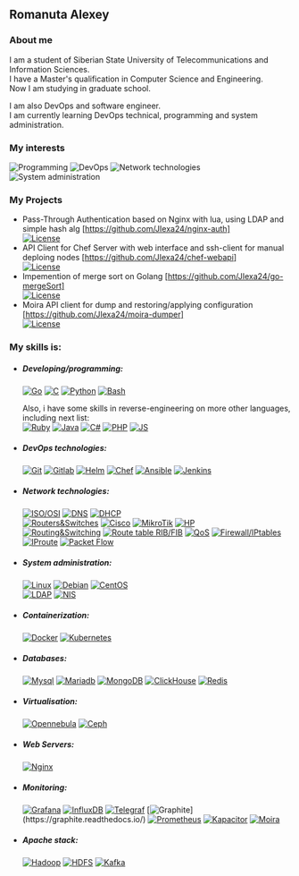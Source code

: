 ## Romanuta Alexey
### About me
I am a student of Siberian State University of Telecommunications and Information Sciences.  
I have a Master's qualification in Computer Science and Engineering.  
Now I am studying in graduate school.

I am also DevOps and software engineer.  
I am currently learning DevOps technical, programming and system administration.

### My interests
![Programming](https://img.shields.io/badge/-Programming-232830?style=for-the-badge) ![DevOps](https://img.shields.io/badge/-DevOps-232830?style=for-the-badge&logo=DevOps) ![Network technologies](https://img.shields.io/badge/-Network%20technologies-232830?style=for-the-badge) ![System administration](https://img.shields.io/badge/-System%20administration-232830?style=for-the-badge)

### My Projects
 - Pass-Through Authentication based on Nginx with lua, using LDAP and simple hash alg [https://github.com/JIexa24/nginx-auth]  
 [![License](https://img.shields.io/github/license/JIexa24/nginx-auth)](https://github.com/JIexa24/nginx-auth/blob/master/LICENSE)  
 - API Client for Chef Server with web interface and ssh-client for manual deploing nodes [https://github.com/JIexa24/chef-webapi]  
 [![License](https://img.shields.io/github/license/JIexa24/chef-webapi)](https://github.com/JIexa24/chef-webapi/blob/master/LICENSE) 
 - Impemention of merge sort on Golang [https://github.com/JIexa24/go-mergeSort]  
 [![License](https://img.shields.io/github/license/JIexa24/go-mergeSort)](https://github.com/JIexa24/go-mergeSort/blob/master/LICENSE)  
 - Moira API client for dump and restoring/applying configuration [https://github.com/JIexa24/moira-dumper]  
 [![License](https://img.shields.io/github/license/JIexa24/moira-dumper)](https://github.com/JIexa24/moira-dumper/blob/master/LICENSE)  

### My skills is:
- ##### Developing/programming:
  [![Go](https://img.shields.io/badge/-Golang-232830?style=fflat-square&logo=Go&logoColor=6296CC)](https://golang.org/)
  [![C](https://img.shields.io/badge/-C-232830?style=fflat-square&logo=C&logoColor=6296CC)](https://en.wikipedia.org/wiki/C_(programming_language))
  [![Python](https://img.shields.io/badge/-Python-232830?style=fflat-square&logo=Python&logoColor=6296CC)](https://www.python.org/)
  [![Bash](https://img.shields.io/badge/-Bash-232830?style=fflat-square&logo=GNU%20Bash&logoColor=6296CC)](https://www.gnu.org/software/bash/)

  Also, i have some skills in reverse-engineering on more other languages, including next list:  
  [![Ruby](https://img.shields.io/badge/-Ruby-232830?style=fflat-square&logo=Ruby&logoColor=6296CC)](https://www.ruby-lang.org/)
  [![Java](https://img.shields.io/badge/-Java-232830?style=fflat-square&logo=Java&logoColor=6296CC)](https://java.com/)
  [![C#](https://img.shields.io/badge/-C%20Sharp-232830?style=fflat-square&logo=.Net&logoColor=6296CC)](https://github.com/JIexa24)
  [![PHP](https://img.shields.io/badge/-PHP-232830?style=fflat-square&logo=PHP&logoColor=6296CC)](https://php.net)
  [![JS](https://img.shields.io/badge/-JavaScript-232830?style=fflat-square&logo=javascript&logoColor=6296CC)](https://javascript.com)
- ##### DevOps technologies:
  [![Git](https://img.shields.io/badge/-Git-232830?style=fflat-square&logo=git&logoColor=6296CC)](https://git-scm.com/)
  [![Gitlab](https://img.shields.io/badge/-Gitlab%20with%20CI/CD-232830?style=fflat-square&logo=Gitlab&logoColor=6296CC)](https://gitlab.com)
  [![Helm](https://img.shields.io/badge/-Helm-232830?style=fflat-square&logo=Helm&logoColor=6296CC)](https://helm.sh/)
  [![Chef](https://img.shields.io/badge/-Chef-232830?style=fflat-square&logo=Chef&logoColor=6296CC)](https://www.chef.io/)
  [![Ansible](https://img.shields.io/badge/-Ansible-232830?style=fflat-square&logo=Ansible&logoColor=6296CC)](https://www.ansible.com/)
  [![Jenkins](https://img.shields.io/badge/-Jenkins-232830?style=fflat-square&logo=Jenkins&logoColor=6296CC)](https://www.jenkins.io/)
- ##### Network technologies:
  [![ISO/OSI](https://img.shields.io/badge/-ISO/OSI-232830?style=fflat-square&logo=&logoColor=6296CC)](https://github.com/JIexa24)
  [![DNS](https://img.shields.io/badge/-DNS%20(bind)-232830?style=fflat-square&logo=&logoColor=6296CC)](https://github.com/JIexa24)
  [![DHCP](https://img.shields.io/badge/-DHCP-232830?style=fflat-square&logo=&logoColor=6296CC)](https://github.com/JIexa24)  
  [![Routers&Switches](https://img.shields.io/badge/-Routers&Switches-232830?style=fflat-square&logo=&logoColor=6296CC)](https://github.com/JIexa24)
  [![Cisco](https://img.shields.io/badge/-Cisco-232830?style=fflat-square&logo=Cisco&logoColor=6296CC)](https://www.cisco.com/)
  [![MikroTik](https://img.shields.io/badge/-MikroTik-232830?style=fflat-square&logo=&logoColor=6296CC)](https://mikrotik.com/)
  [![HP](https://img.shields.io/badge/-HP-232830?style=fflat-square&logo=HP&logoColor=6296CC)](https://www.hp.com/)  
  [![Routing&Switching](https://img.shields.io/badge/-Routing&Switching-232830?style=fflat-square&logo=&logoColor=6296CC)](https://github.com/JIexa24)
  [![Route table RIB/FIB](https://img.shields.io/badge/-Route%20table%20RIB/FIB-232830?style=fflat-square&logo=&logoColor=6296CC)](https://github.com/JIexa24)
  [![QoS](https://img.shields.io/badge/-QoS-232830?style=fflat-square&logo=&logoColor=6296CC)](https://github.com/JIexa24)
  [![Firewall/IPtables](https://img.shields.io/badge/-Firewall/IPtables-232830?style=fflat-square&logo=&logoColor=6296CC)](https://github.com/JIexa24)
  [![IProute](https://img.shields.io/badge/-IProute-232830?style=fflat-square&logo=&logoColor=6296CC)](https://github.com/JIexa24)
  [![Packet Flow](https://img.shields.io/badge/-Packet%20Flow-232830?style=fflat-square&logo=&logoColor=6296CC)](https://github.com/JIexa24)
- ##### System administration:
  [![Linux](https://img.shields.io/badge/-Linux-232830?style=fflat-square&logo=Linux&logoColor=6296CC)](https://www.linux.org/)
  [![Debian](https://img.shields.io/badge/-Debian-232830?style=fflat-square&logo=Debian&logoColor=6296CC)](https://www.debian.org/)
  [![CentOS](https://img.shields.io/badge/-CentOS-232830?style=fflat-square&logo=CentOS&logoColor=6296CC)](https://www.centos.org/)  
  [![LDAP](https://img.shields.io/badge/-LDAP-232830?style=fflat-square&logo=&logoColor=6296CC)](https://wikipedia.org/wiki/LDAP)
  [![NIS](https://img.shields.io/badge/-NIS-232830?style=fflat-square&logo=&logoColor=6296CC)](https://wikipedia.org/wiki/Network_information_system)

- ##### Containerization:
  [![Docker](https://img.shields.io/badge/-Docker-232830?style=fflat-square&logo=Docker&logoColor=6296CC)](https://www.docker.com/)
  [![Kubernetes](https://img.shields.io/badge/-Kubernetes-232830?style=fflat-square&logo=Kubernetes&logoColor=6296CC)](https://kubernetes.io/)
- ##### Databases:
  [![Mysql](https://img.shields.io/badge/-Mysql-232830?style=fflat-square&logo=Mysql&logoColor=6296CC)](https://www.mysql.com/)
  [![Mariadb](https://img.shields.io/badge/-Mariadb-232830?style=fflat-square&logo=Mariadb&logoColor=6296CC)](https://mariadb.org/)
  [![MongoDB](https://img.shields.io/badge/-MongoDB-232830?style=fflat-square&logo=MongoDB&logoColor=6296CC)](https://www.mongodb.com/)
  [![ClickHouse](https://img.shields.io/badge/-ClickHouse-232830?style=fflat-square&logo=&logoColor=6296CC)](https://clickhouse.com/)
  [![Redis](https://img.shields.io/badge/-Redis-232830?style=fflat-square&logo=Redis&logoColor=6296CC)](https://redis.io/)
- ##### Virtualisation:
  [![Opennebula](https://img.shields.io/badge/-Opennebula-232830?style=fflat-square&logo=Opennebula&logoColor=6296CC)](https://opennebula.io/)
  [![Ceph](https://img.shields.io/badge/-Ceph-232830?style=fflat-square&logo=Ceph&logoColor=6296CC)](https://ceph.com/)
- ##### Web Servers:
  [![Nginx](https://img.shields.io/badge/-Nginx-232830?style=fflat-square&logo=Nginx&logoColor=6296CC)](https://nginx.org/)
- ##### Monitoring:
  [![Grafana](https://img.shields.io/badge/-Grafana-232830?style=fflat-square&logo=Grafana&logoColor=6296CC)](https://grafana.com/)
  [![InfluxDB](https://img.shields.io/badge/-InfluxDB-232830?style=fflat-square&logo=InfluxDB&logoColor=6296CC)](https://www.influxdata.com/products/influxdb/)
  [![Telegraf](https://img.shields.io/badge/-Telegraf-232830?style=fflat-square&logo=Telegraph&logoColor=6296CC)](https://www.influxdata.com/time-series-platform/telegraf/)
  [![Graphite](https://img.shields.io/badge/-Graphite%20(Lomik's)-232830?style=fflat-square&logo=&logoColor=6296CC)](https://graphite.readthedocs.io/)
  [![Prometheus](https://img.shields.io/badge/-Prometheus-232830?style=fflat-square&logo=Prometheus&logoColor=6296CC)](https://prometheus.io/)
  [![Kapacitor](https://img.shields.io/badge/-Kapacitor-232830?style=fflat-square&logo=&logoColor=6296CC)](https://github.com/influxdata/kapacitor)
  [![Moira](https://img.shields.io/badge/-Moira%20(Alerting)-232830?style=fflat-square&logo=&logoColor=6296CC)](https://moira.readthedocs.io/)
- ##### Apache stack:
  [![Hadoop](https://img.shields.io/badge/-Hadoop-232830?style=fflat-square&logo=&logoColor=6296CC)](https://hadoop.apache.org/)
  [![HDFS](https://img.shields.io/badge/-HDFS-232830?style=fflat-square&logo=&logoColor=6296CC)](https://hadoop.apache.org/)
  [![Kafka](https://img.shields.io/badge/-Kafka-232830?style=fflat-square&logo=Apache%20Kafka&logoColor=6296CC)](https://kafka.apache.org/)
  

<!--
**JIexa24/JIexa24** is a ✨ _special_ ✨ repository because its `README.md` (this file) appears on your GitHub profile.

Here are some ideas to get you started:

- 🔭 I’m currently working on ...
- 🌱 I’m currently learning ...
- 👯 I’m looking to collaborate on ...
- 🤔 I’m looking for help with ...
- 💬 Ask me about ...
- 📫 How to reach me: ...
- 😄 Pronouns: ...
- ⚡ Fun fact: ...
-->
